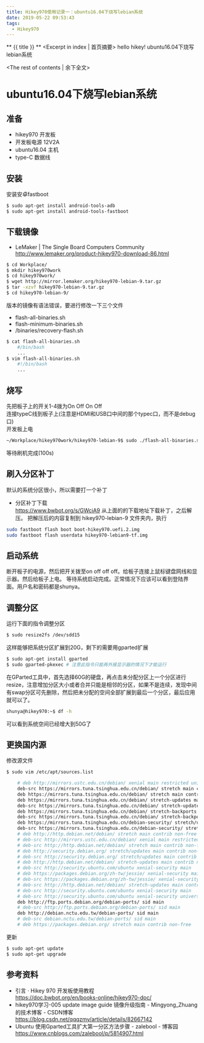 ```yaml
---
title: Hikey970使用记录一：ubuntu16.04下烧写lebian系统
date: 2019-05-22 09:53:43
tags:
  - Hikey970
---
```

** {{ title }} ** <Excerpt in index | 首页摘要>
hello hikey!
ubuntu16.04下烧写lebian系统  
<!-- more -->
<The rest of contents | 余下全文>

# ubuntu16.04下烧写lebian系统
## 准备 
* hikey970 开发板
* 开发板电源 12V2A
* ubuntu16.04 主机
* type-C 数据线

## 安装

安装安卓fastboot  
``` bash
$ sudo apt-get install android-tools-adb
$ sudo apt-get install android-tools-fastboot
```

## 下载镜像  
* LeMaker | The Single Board Computers Community  
 http://www.lemaker.org/product-hikey970-download-86.html

``` bash
$ cd Workplace/
$ mkdir hikey970work
$ cd hikey970work/
$ wget http://mirror.lemaker.org/hikey970-lebian-9.tar.gz
$ tar -xzvf hikey970-lebian-9.tar.gz
$ cd hikey970-lebian-9/
```

版本的镜像有语法错误，要进行修改一下三个文件
* flash-all-binaries.sh
* flash-minimum-binaries.sh
* /binaries/recovery-flash.sh
``` bash
$ cat flash-all-binaries.sh
    #/bin/bash
    ...
$ vim flash-all-binaries.sh
    #!/bin/bash
    ...
```

## 烧写
先把板子上的开关1-4拨为On Off On Off  
连接typeC线到板子上(注意是HDMI和USB口中间的那个typec口，而不是debug口)  
开发板上电

``` bash
~/Workplace/hikey970work/hikey970-lebian-9$ sudo ./flash-all-binaries.sh
```
等待刷机完成(100s)

## 刷入分区补丁

默认的系统分区很小，所以需要打一个补丁
* 分区补丁下载</br>https://www.bwbot.org/s/GWciA9
从上面的的下载地址下载补丁，之后解压。 把解压后的内容复制到 hikey970-lebian-9 文件夹内，执行

``` bash
sudo fastboot flash boot boot-hikey970.uefi.2.img
sudo fastboot flash userdata hikey970-lebian9-tf.img
```

## 启动系统
断开板子的电源，然后把开关拨至on off off off。给板子连接上鼠标键盘网线和显示器。然后给板子上电。 等待系统启动完成。正常情况下应该可以看到登陆界面。用户名和密码都是shunya。

## 调整分区

运行下面的指令调整分区

``` bash
$ sudo resize2fs /dev/sdd15
```

这样能够把系统分区扩展到20G，剩下的需要用gparted扩展

``` bash
$ sudo apt-get install gparted
$ sudo gparted-pkexec # 注意此指令只能再外接显示器的情况下才能运行
```
在GParted工具中，首先选择60G的硬盘，再点击未分配分区上一个分区进行resize，注意增加分区大小或者合并只能是相邻的分区，如果不是连续，发现中间有swap分区可先删除，然后把未分配的空间全部扩展到最后一个分区，最后应用就可以了。
``` bash
shunya@hikey970:~$ df -h
```
可以看到系统空间已经增大到50G了

## 更换国内源
修改源文件
``` bash
$ sudo vim /etc/apt/sources.list

    # deb http://mirrors.ustc.edu.cn/debian/ xenial main restricted universe multiverse
    deb-src https://mirrors.tuna.tsinghua.edu.cn/debian/ stretch main contrib non-free
    deb https://mirrors.tuna.tsinghua.edu.cn/debian/ stretch main contrib non-free
    deb https://mirrors.tuna.tsinghua.edu.cn/debian/ stretch-updates main contrib non-free
    deb-src https://mirrors.tuna.tsinghua.edu.cn/debian/ stretch-updates main contrib non-free
    deb https://mirrors.tuna.tsinghua.edu.cn/debian/ stretch-backports main contrib non-free
    deb-src https://mirrors.tuna.tsinghua.edu.cn/debian/ stretch-backports main contrib non-free
    deb https://mirrors.tuna.tsinghua.edu.cn/debian-security/ stretch/updates main contrib non-free
    deb-src https://mirrors.tuna.tsinghua.edu.cn/debian-security/ stretch/updates main contrib non-free
    # deb http://http.debian.net/debian/ stretch main contrib non-free
    # deb-src http://mirrors.ustc.edu.cn/debian/ xenial main restricted universe multiverse
    # deb-src http://http.debian.net/debian/ stretch main contrib non-free
    # deb http://security.debian.org/ stretch/updates main contrib non-free
    # deb-src http://security.debian.org/ stretch/updates main contrib non-free
    # deb http://http.debian.net/debian/ stretch-updates main contrib non-free
    # deb-src http://security.ubuntu.com/ubuntu xenial-security main
    # deb https://packages.debian.org/zh-tw/jessie/ xenial-security main
    # deb-src https://packages.debian.org/zh-tw/jessie/ xenial-security main
    # deb-src http://http.debian.net/debian/ stretch-updates main contrib non-free
    # deb-src http://security.ubuntu.com/ubuntu xenial-security main
    # deb-src http://security.ubuntu.com/ubuntu xenial-security universe
    deb http://ftp.ports.debian.org/debian-ports/ sid main
    # deb-src http://ftp.ports.debian.org/debian-ports/ sid main
    deb http://debian.nctu.edu.tw/debian-ports/ sid main
    # deb-src debian.nctu.edu.tw/debian-ports/ sid main
    # deb https://packages.debian.org/ stretch main contrib non-free
```
更新
``` bash
$ sudo apt-get update
$ sudo apt-get upgrade
```

## 参考资料
* 引言 · Hikey 970 开发板使用教程  
https://doc.bwbot.org/en/books-online/hikey970-doc/
* hikey970学习-005 update image guide 镜像升级指南 - Mingyong_Zhuang的技术博客 - CSDN博客  
https://blog.csdn.net/qqqzmy/article/details/82667142
* Ubuntu 使用Gparted工具扩大第一分区方法步骤 - zalebool - 博客园  
https://www.cnblogs.com/zalebool/p/5814907.html




